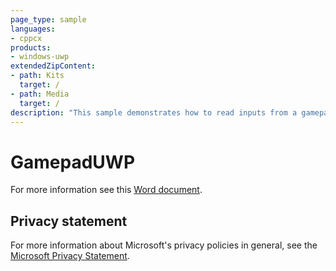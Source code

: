 ```yaml
---
page_type: sample
languages:
- cppcx
products:
- windows-uwp
extendedZipContent:
- path: Kits
  target: /
- path: Media
  target: /
description: "This sample demonstrates how to read inputs from a gamepad in a Universal Windows Platform (UWP) app."
---
```


# GamepadUWP

For more information see this [Word document](https://github.com/microsoft/Xbox-ATG-Samples/blob/master/UWPSamples/System/GamepadUWP/Readme.docx).

## Privacy statement

For more information about Microsoft's privacy policies in general, see the [Microsoft Privacy Statement](https://privacy.microsoft.com/privacystatement/).
